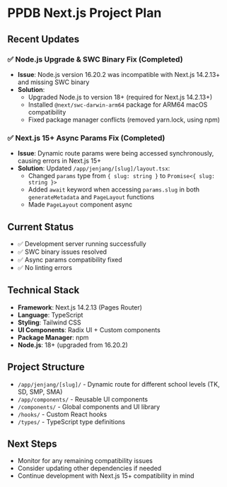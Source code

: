 # PPDB Next.js Project Plan

## Recent Updates

### ✅ Node.js Upgrade & SWC Binary Fix (Completed)

- **Issue**: Node.js version 16.20.2 was incompatible with Next.js 14.2.13+ and missing SWC binary
- **Solution**:
  - Upgraded Node.js to version 18+ (required for Next.js 14.2.13+)
  - Installed `@next/swc-darwin-arm64` package for ARM64 macOS compatibility
  - Fixed package manager conflicts (removed yarn.lock, using npm)

### ✅ Next.js 15+ Async Params Fix (Completed)

- **Issue**: Dynamic route params were being accessed synchronously, causing errors in Next.js 15+
- **Solution**: Updated `/app/jenjang/[slug]/layout.tsx`:
  - Changed `params` type from `{ slug: string }` to `Promise<{ slug: string }>`
  - Added `await` keyword when accessing `params.slug` in both `generateMetadata` and `PageLayout` functions
  - Made `PageLayout` component async

## Current Status

- ✅ Development server running successfully
- ✅ SWC binary issues resolved
- ✅ Async params compatibility fixed
- ✅ No linting errors

## Technical Stack

- **Framework**: Next.js 14.2.13 (Pages Router)
- **Language**: TypeScript
- **Styling**: Tailwind CSS
- **UI Components**: Radix UI + Custom components
- **Package Manager**: npm
- **Node.js**: 18+ (upgraded from 16.20.2)

## Project Structure

- `/app/jenjang/[slug]/` - Dynamic route for different school levels (TK, SD, SMP, SMA)
- `/app/components/` - Reusable UI components
- `/components/` - Global components and UI library
- `/hooks/` - Custom React hooks
- `/types/` - TypeScript type definitions

## Next Steps

- Monitor for any remaining compatibility issues
- Consider updating other dependencies if needed
- Continue development with Next.js 15+ compatibility in mind
